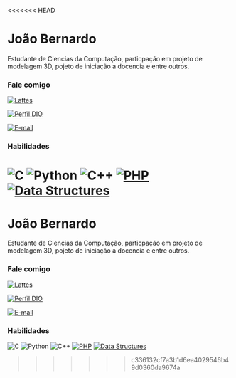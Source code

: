 <<<<<<< HEAD

# João Bernardo
Estudante de Ciencias da Computação, particpação em projeto de modelagem 3D, pojeto de iniciação a docencia e entre outros.

### Fale comigo

[![Lattes](https://img.shields.io/badge/Lattes-000?style=for-the-badge&logo:image/png;base64,C)](http://lattes.cnpq.br/8804588766644095)

[![Perfil DIO](https://img.shields.io/badge/DIO-000?style=for-the-badge&logo=dio&logoColor=30A3DC)](https://www.dio.me/users/js1075001)

[![E-mail](https://img.shields.io/badge/Outlook-000?style=for-the-badge&logo=microsoft-outlook&logoColor=E94D5F)](mailto:20221sbf06gl0003@alunos.ifbaiano.edu.br)


### Habilidades

![C](https://img.shields.io/badge/C-000?style=for-the-badge&logo=c&logoColor=30A3DC)
![Python](https://img.shields.io/badge/Python-000?style=for-the-badge&logo=python&logoColor=E94D5F)
![C++](https://img.shields.io/badge/C++-000?style=for-the-badge&logo=cplusplus&logoColor=30A3DC)
[![PHP](https://img.shields.io/badge/PHP-000?style=for-the-badge&logo=php&logoColor=E94D5F)](https://www.php.net/manual/en/language.oop5.php)
[![Data Structures](https://img.shields.io/badge/Data%20Structures-000?style=for-the-badge&logo=databricks&logoColor=30A3DC)](https://en.wikipedia.org/wiki/Data_structure)
=======

# João Bernardo
Estudante de Ciencias da Computação, particpação em projeto de modelagem 3D, pojeto de iniciação a docencia e entre outros.

### Fale comigo

[![Lattes](https://img.shields.io/badge/Lattes-000?style=for-the-badge&logo:image/png;base64,C)](http://lattes.cnpq.br/8804588766644095)

[![Perfil DIO](https://img.shields.io/badge/DIO-000?style=for-the-badge&logo=dio&logoColor=30A3DC)](https://www.dio.me/users/js1075001)

[![E-mail](https://img.shields.io/badge/Outlook-000?style=for-the-badge&logo=microsoft-outlook&logoColor=E94D5F)](mailto:20221sbf06gl0003@alunos.ifbaiano.edu.br)


### Habilidades

![C](https://img.shields.io/badge/C-000?style=for-the-badge&logo=c&logoColor=30A3DC)
![Python](https://img.shields.io/badge/Python-000?style=for-the-badge&logo=python&logoColor=E94D5F)
![C++](https://img.shields.io/badge/C++-000?style=for-the-badge&logo=cplusplus&logoColor=30A3DC)
[![PHP](https://img.shields.io/badge/PHP-000?style=for-the-badge&logo=php&logoColor=E94D5F)](https://www.php.net/manual/en/language.oop5.php)
[![Data Structures](https://img.shields.io/badge/Data%20Structures-000?style=for-the-badge&logo=databricks&logoColor=30A3DC)](https://en.wikipedia.org/wiki/Data_structure)
>>>>>>> c336132cf7a3b1d6ea4029546b49d0360da9674a
